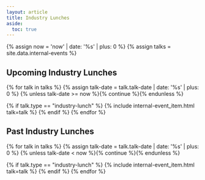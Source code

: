 ```yaml
---
layout: article
title: Industry Lunches
aside:
  toc: true
---
```


{% assign now = 'now' | date: '%s' | plus: 0 %}
{% assign talks = site.data.internal-events %}

## Upcoming Industry Lunches

{% for talk in talks %}
  {% assign talk-date = talk.talk-date | date: '%s' | plus: 0 %}
  {% unless talk-date >= now %}{% continue %}{% endunless %}

  {% if talk.type == "industry-lunch" %}
  {% include internal-event_item.html talk=talk %}
  {% endif %}
{% endfor %}

## Past Industry Lunches

{% for talk in talks %}
  {% assign talk-date = talk.talk-date | date: '%s' | plus: 0 %}
  {% unless talk-date < now %}{% continue %}{% endunless %}

  {% if talk.type == "industry-lunch" %}
  {% include internal-event_item.html talk=talk %}
  {% endif %}
{% endfor %}

